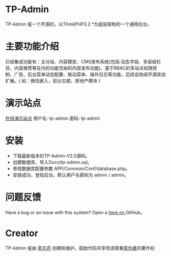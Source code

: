 # TP-Admin #
TP-Admin 是一个开源的，以ThinkPHP3.2.*为底层架构的一个通用后台。

# 主要功能介绍 #
已经集成功能有：主分站、内容模型、CMS发布系统(包括 动态字段、多层级栏目、内容推荐等在内的功能充裕的内容发布功能)、基于RBAC的多站点权限控制、广告、后台菜单动态配置、联动菜单、操作日志等功能。后续会陆续开源其他扩展。( 如：微信嵌入，前台主题，房地产模块 )

# 演示站点 #
[在线演示站点](http://tp-admin.hhailuo.com/)
用户名: tp-admin 密码: tp-admin

# 安装 #
* 下载最新版本的TP-Admin-V2.0源码。
* 创建数据库，导入Docs/tp-admin.sql。
* 修改数据库配置参数 APP/Common/Conf/database.php。
* 安装成功，登陆后台。默认用户名密码为 admin / admin。

# 问题反馈 #
Have a bug or an issue with this system? Open a  [ here on ](https://github.com/476552238li/TP-Admin/issues)  GitHub。

# Creator #
TP-Admin 是由 [李志亮](http://www.hhailuo.com) 创建和维护。鼓励代码共享但请尊重[原作者](http://www.hhailuo.com)的著作权
